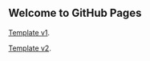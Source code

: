 ## Welcome to GitHub Pages

[Template v1](https://iciobanu-freelace.github.io/ct/templates/v1).

[Template v2](https://iciobanu-freelace.github.io/ct/templates/v2/).
